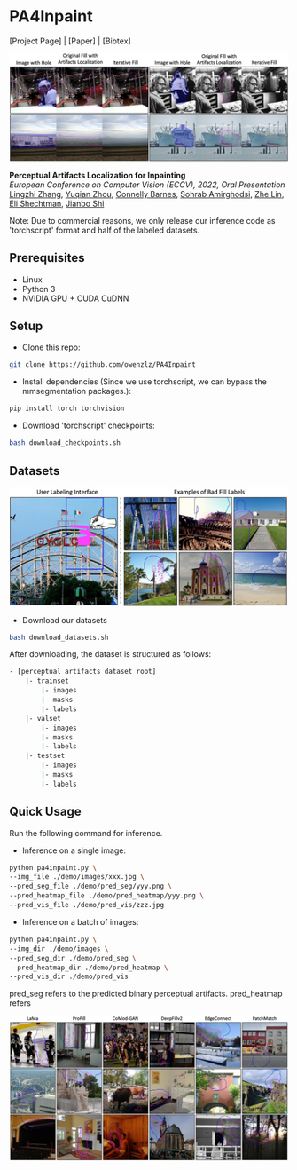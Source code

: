 # PA4Inpaint
[Project Page] |  [Paper] | [Bibtex]
<!-- (https://chail.github.io/latent-composition/) -->

<img src="https://github.com/owenzlz/PA4Inpaint/blob/main/images/teaser.png" style="width:800px;">

**Perceptual Artifacts Localization for Inpainting**\
*European Conference on Computer Vision (ECCV), 2022, Oral Presentation*\
[Lingzhi Zhang](https://owenzlz.github.io/), [Yuqian Zhou](https://yzhouas.github.io/), [Connelly Barnes](http://www.connellybarnes.com/work/), [Sohrab Amirghodsi](https://scholar.google.com/citations?user=aFrtZOIAAAAJ&hl=en), [Zhe Lin](https://sites.google.com/site/zhelin625/), [Eli Shechtman](https://research.adobe.com/person/eli-shechtman/), [Jianbo Shi](https://www.cis.upenn.edu/~jshi/)

Note: Due to commercial reasons, we only release our inference code as 'torchscript' format and half of the labeled datasets. 

## Prerequisites
- Linux
- Python 3
- NVIDIA GPU + CUDA CuDNN

## Setup
- Clone this repo:
```bash
git clone https://github.com/owenzlz/PA4Inpaint
```

- Install dependencies (Since we use torchscript, we can bypass the mmsegmentation packages.):
```bash
pip install torch torchvision
```

- Download 'torchscript' checkpoints:
```bash
bash download_checkpoints.sh
```

## Datasets

<img src="https://github.com/owenzlz/PA4Inpaint/blob/main/images/user_labels.png" style="width:800px;">

- Download our datasets
```bash
bash download_datasets.sh
```

After downloading, the dataset is structured as follows: 
```bash
- [perceptual artifacts dataset root]
    |- trainset
        |- images
        |- masks
        |- labels
    |- valset
        |- images
        |- masks
        |- labels
    |- testset
        |- images
        |- masks
        |- labels
```

## Quick Usage

Run the following command for inference. 

- Inference on a single image:
```bash
python pa4inpaint.py \
--img_file ./demo/images/xxx.jpg \
--pred_seg_file ./demo/pred_seg/yyy.png \
--pred_heatmap_file ./demo/pred_heatmap/yyy.png \
--pred_vis_file ./demo/pred_vis/zzz.jpg
```

- Inference on a batch of images:
```bash
python pa4inpaint.py \
--img_dir ./demo/images \
--pred_seg_dir ./demo/pred_seg \
--pred_heatmap_dir ./demo/pred_heatmap \
--pred_vis_dir ./demo/pred_vis
```

pred_seg refers to the predicted binary perceptual artifacts. 
pred_heatmap refers

<img src="https://github.com/owenzlz/PA4Inpaint/blob/main/images/seg_results.png" style="width:800px;">



